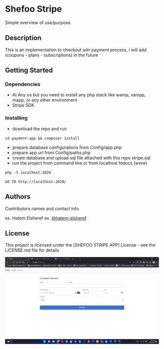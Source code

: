 # Shefoo Stripe

Simple overview of use/purpose.

## Description

This is an implementation to checkout adn payment process, i will add (coupons - plans - subscriptions) in the future

## Getting Started

### Dependencies

* At Any os but you need to install any php stack like wamp, xampp, mapp, or any other environment
* Stripe SDK

### Installing

* download the repo and run 
```
cd payment-app && composer install
```
* prepare database configurations from Config/app.php
* prepare app url from Config/paths.php
* create database and upload sql file attached with this repo stripe.sql
* run the project from command line or from localhost htdocs (www)
```
php -S localhost:2020
```
```
GO TO http://localhost:2020/
```

## Authors

Contributors names and contact info

ex. Hatem Elsheref
ex. [@hatem-elsheref](https://www.linkedin.com/in/hatem-elsheref/)
## License

This project is licensed under the [SHEFOO STRIPE APP] License - see the LICENSE.md file for details

![Alt text](https://github.com/hatem-elsheref/payment-app/blob/develop/Screenshot%20(15).png?raw=true)
